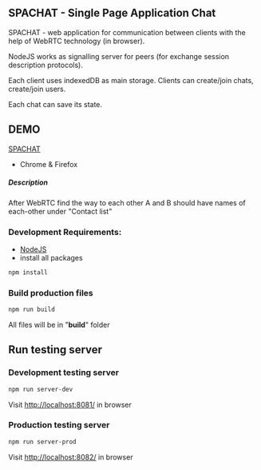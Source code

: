 ## SPACHAT - Single Page Application Chat

SPACHAT - web application for communication between clients with the help of WebRTC technology (in browser).

NodeJS works as signalling server for peers (for exchange session description protocols).

Each client uses indexedDB as main storage. Clients can create/join chats, create/join users.

Each chat can save its state.

## DEMO
<a href="http://spachat.net" target="_blank">SPACHAT</a>
- Chrome & Firefox

##### Description


After WebRTC find the way to each other A and B should have names of each-other under "Contact list"

### Development Requirements:
- [NodeJS](https://nodejs.org/en/)
- install all packages
```bash
npm install
```

### Build production files
```bash
npm run build
```
All files will be in "__build__" folder

## Run testing server

### Development testing server
```bash
npm run server-dev
```
Visit [http://localhost:8081/](http://localhost:8081/) in browser

### Production testing server
```bash
npm run server-prod
```
Visit [http://localhost:8082/](http://localhost:8082/) in browser